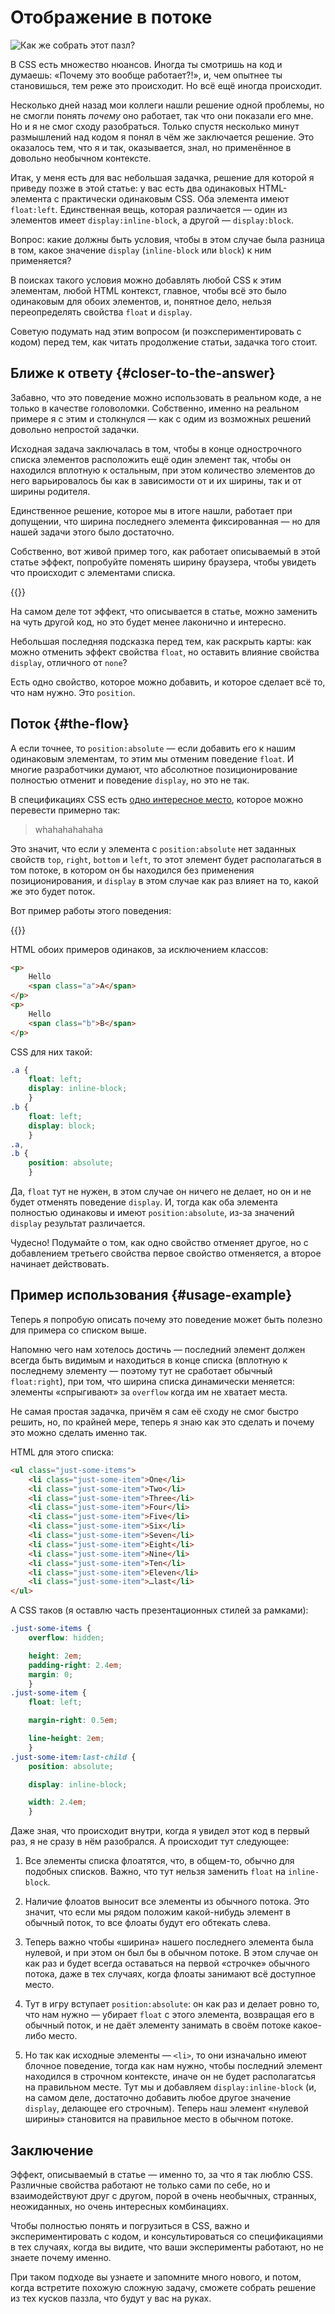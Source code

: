 # Отображение в потоке

![Как же собрать этот пазл?](the-flow-of-display.jpg "{:width='756' height='382'}")

В CSS есть множество нюансов. Иногда ты смотришь на код и думаешь: «Почему это вообще работает?!», и, чем опытнее ты становишься, тем реже это происходит. Но всё ещё иногда происходит.

Несколько дней назад мои коллеги нашли решение одной проблемы, но не смогли понять _почему_ оно работает, так что они показали его мне. Но и я не смог сходу разобраться. Только спустя несколько минут размышлений над кодом я понял в чём же заключается решение. Это оказалось тем, что я и так, оказывается, знал, но применённое в довольно необычном контексте.

Итак, у меня есть для вас небольшая задачка, решение для которой я приведу позже в этой статье: у вас есть два одинаковых HTML-элемента с практически одинаковым CSS. Оба элемента имеют `float:left`. Единственная вещь, которая различается — один из элементов имеет `display:inline-block`, а другой — `display:block`.

Вопрос: какие должны быть условия, чтобы в этом случае была разница в том, какое значение `display` (`inline-block` или `block`) к ним применяется?

В поисках такого условия можно добавлять любой CSS к этим элементам, любой HTML контекст, главное, чтобы всё это было одинаковым для обоих элементов, и, понятное дело, нельзя переопределять свойства `float` и `display`.

Советую подумать над этим вопросом (и поэкспериментировать с кодом) перед тем, как читать продолжение статьи, задачка того стоит.

## Ближе к ответу {#closer-to-the-answer}

Забавно, что это поведение можно использовать в реальном коде, а не только в качестве головоломки. Собственно, именно на реальном примере я с этим и столкнулся — как с одим из возможных решений довольно непростой задачки.

Исходная задача заключалась в том, чтобы в конце однострочного списка элементов расположить ещё один элемент так, чтобы он находился вплотную к остальным, при этом количество элементов до него варьировалось бы как в зависимости от и их ширины, так и от ширины родителя.

Единственное решение, которое мы в итоге нашли, работает при допущении, что ширина последнего элемента фиксированная — но для нашей задачи этого было достаточно.

Собственно, вот живой пример того, как работает описываемый в этой статье эффект, попробуйте поменять ширину браузера, чтобы увидеть что происходит с элементами списка.

{{<Partial src="the-flow-of-display1.html" />}}

На самом деле тот эффект, что описывается в статье, можно заменить на чуть другой код, но это будет менее лаконично и интересно.

Небольшая последняя подсказка перед тем, как раскрыть карты: как можно отменить эффект свойства `float`, но оставить влияние свойства `display`, отличного от `none`?

Есть одно свойство, которое можно добавить, и которое сделает всё то, что нам нужно. Это `position`.

## Поток {#the-flow}

А если точнее, то `position:absolute` — если добавить его к нашим одинаковым элементам, то этим мы отменим поведение `float`. И многие разработчики думают, что абсолютное позиционирование полностью отменит и поведение `display`, но это не так.

В спецификациях CSS есть [одно интересное место](#todolink), которое можно перевести примерно так:

> whahahahahaha

Это значит, что если у элемента с `position:absolute` нет заданных свойств `top`, `right`, `bottom` и `left`, то этот элемент будет располагаться в том потоке, в котором он бы находился без применения позиционирования, и `display` в этом случае как раз влияет на то, какой же это будет поток.

Вот пример работы этого поведения:

{{<Partial src="the-flow-of-display2.html" />}}

HTML обоих примеров одинаков, за исключением классов:

``` HTML
<p>
    Hello
    <span class="a">A</span>
</p>
<p>
    Hello
    <span class="b">B</span>
</p>
```

CSS для них такой:

``` CSS
.a {
    float: left;
    display: inline-block;
    }
.b {
    float: left;
    display: block;
    }
.a,
.b {
    position: absolute;
    }
```

Да, `float` тут не нужен, в этом случае он ничего не делает, но он и не будет отменять поведение `display`. И, тогда как оба элемента полностью одинаковы и имеют `position:absolute`, из-за значений `display` результат различается.

Чудесно! Подумайте о том, как одно свойство отменяет другое, но с добавлением третьего свойства первое свойство отменяется, а второе начинает действовать.

## Пример использования {#usage-example}

Теперь я попробую описать почему это поведение может быть полезно для примера со списком выше.

Напомню чего нам хотелось достичь — последний элемент должен всегда быть видимым и находиться в конце списка (вплотную к последнему элементу — поэтому тут не сработает обычный `float:right`), при том, что ширина списка динамически меняется: элементы «спрыгивают» за `overflow` когда им не хватает места.

Не самая простая задачка, причём я сам её сходу не смог быстро решить, но, по крайней мере, теперь я знаю как это сделать и почему это можно сделать именно так.

HTML для этого списка:

``` HTML
<ul class="just-some-items">
    <li class="just-some-item">One</li>
    <li class="just-some-item">Two</li>
    <li class="just-some-item">Three</li>
    <li class="just-some-item">Four</li>
    <li class="just-some-item">Five</li>
    <li class="just-some-item">Six</li>
    <li class="just-some-item">Seven</li>
    <li class="just-some-item">Eight</li>
    <li class="just-some-item">Nine</li>
    <li class="just-some-item">Ten</li>
    <li class="just-some-item">Eleven</li>
    <li class="just-some-item">…last</li>
</ul>
```

А CSS таков (я оставлю часть презентационных стилей за рамками):

``` CSS
.just-some-items {
    overflow: hidden;

    height: 2em;
    padding-right: 2.4em;
    margin: 0;
    }
.just-some-item {
    float: left;

    margin-right: 0.5em;

    line-height: 2em;
    }
.just-some-item:last-child {
    position: absolute;

    display: inline-block;

    width: 2.4em;
    }
```

Даже зная, что происходит внутри, когда я увидел этот код в первый раз, я не сразу в нём разобрался. А происходит тут следующее:

1. Все элементы списка флоатятся, что, в общем-то, обычно для подобных списков. Важно, что тут нельзя заменить `float` на `inline-block`.

2. Наличие флоатов выносит все элементы из обычного потока. Это значит, что если мы рядом положим какой-нибудь элемент в обычный поток, то все флоаты будут его обтекать слева.

3. Теперь важно чтобы «ширина» нашего последнего элемента была нулевой, и при этом он был бы в обычном потоке. В этом случае он как раз и будет всегда оставаться на первой «строчке» обычного потока, даже в тех случаях, когда флоаты занимают всё доступное место.

4. Тут в игру вступает `position:absolute`: он как раз и делает ровно то, что нам нужно — убирает `float` с этого элемента, возвращая его в обычный поток, и не даёт элементу занимать в своём потоке какое-либо место.

5. Но так как исходные элементы — `<li>`, то они изначально имеют блочное поведение, тогда как нам нужно, чтобы последний элемент находился в строчном контексте, иначе он не будет располагатсья на правильном месте. Тут мы и добавляем `display:inline-block` (и, на самом деле, достаточно добавить любое другое значение `display`, делающее его строчным). Теперь наш элемент «нулевой ширины» становится на правильное место в обычном потоке.

## Заключение

Эффект, описываемый в статье — именно то, за что я так люблю CSS. Различные свойства работают не только сами по себе, но и взаимодействуют друг с другом, порой в очень необычных, странных, неожиданных, но очень интересных комбинациях.

Чтобы полностью понять и погрузиться в CSS, важно и экспериментировать с кодом, и консультироваться со спецификациями в тех случаях, когда вы видите, что ваши эксперименты работают, но не знаете почему именно.

При таком подходе вы узнаете и запомните много нового, и потом, когда встретите похожую сложную задачу, сможете собрать решение из тех кусков паззла, что будут у вас на руках.
